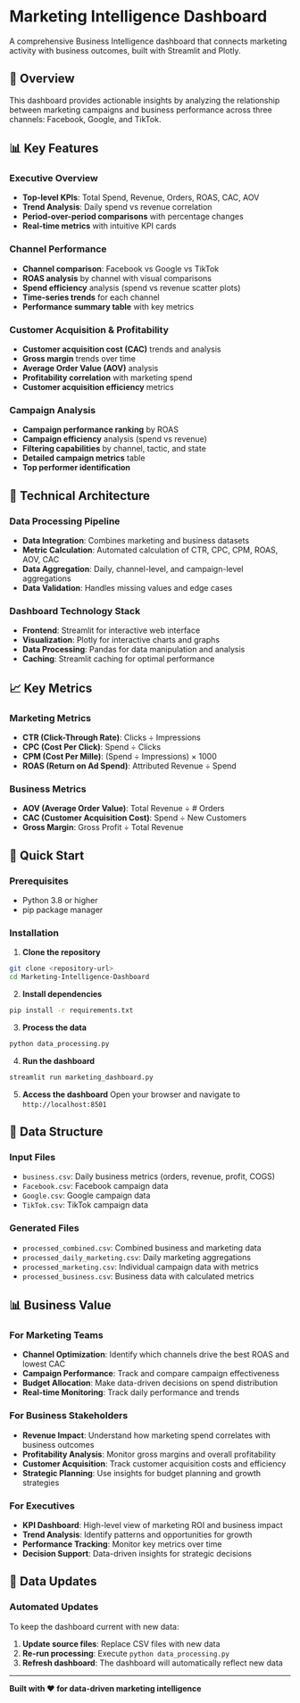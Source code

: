 # Marketing Intelligence Dashboard

A comprehensive Business Intelligence dashboard that connects marketing activity with business outcomes, built with Streamlit and Plotly.

## 🎯 Overview

This dashboard provides actionable insights by analyzing the relationship between marketing campaigns and business performance across three channels: Facebook, Google, and TikTok.

## 📊 Key Features

### Executive Overview
- **Top-level KPIs**: Total Spend, Revenue, Orders, ROAS, CAC, AOV
- **Trend Analysis**: Daily spend vs revenue correlation
- **Period-over-period comparisons** with percentage changes
- **Real-time metrics** with intuitive KPI cards

### Channel Performance
- **Channel comparison**: Facebook vs Google vs TikTok
- **ROAS analysis** by channel with visual comparisons
- **Spend efficiency** analysis (spend vs revenue scatter plots)
- **Time-series trends** for each channel
- **Performance summary table** with key metrics

### Customer Acquisition & Profitability
- **Customer acquisition cost (CAC)** trends and analysis
- **Gross margin** trends over time
- **Average Order Value (AOV)** analysis
- **Profitability correlation** with marketing spend
- **Customer acquisition efficiency** metrics

### Campaign Analysis
- **Campaign performance ranking** by ROAS
- **Campaign efficiency** analysis (spend vs revenue)
- **Filtering capabilities** by channel, tactic, and state
- **Detailed campaign metrics** table
- **Top performer identification**

## 🔧 Technical Architecture

### Data Processing Pipeline
- **Data Integration**: Combines marketing and business datasets
- **Metric Calculation**: Automated calculation of CTR, CPC, CPM, ROAS, AOV, CAC
- **Data Aggregation**: Daily, channel-level, and campaign-level aggregations
- **Data Validation**: Handles missing values and edge cases

### Dashboard Technology Stack
- **Frontend**: Streamlit for interactive web interface
- **Visualization**: Plotly for interactive charts and graphs
- **Data Processing**: Pandas for data manipulation and analysis
- **Caching**: Streamlit caching for optimal performance

## 📈 Key Metrics

### Marketing Metrics
- **CTR (Click-Through Rate)**: Clicks ÷ Impressions
- **CPC (Cost Per Click)**: Spend ÷ Clicks
- **CPM (Cost Per Mille)**: (Spend ÷ Impressions) × 1000
- **ROAS (Return on Ad Spend)**: Attributed Revenue ÷ Spend

### Business Metrics
- **AOV (Average Order Value)**: Total Revenue ÷ # Orders
- **CAC (Customer Acquisition Cost)**: Spend ÷ New Customers
- **Gross Margin**: Gross Profit ÷ Total Revenue

## 🚀 Quick Start

### Prerequisites
- Python 3.8 or higher
- pip package manager

### Installation

1. **Clone the repository**
```bash
git clone <repository-url>
cd Marketing-Intelligence-Dashboard
```

2. **Install dependencies**
```bash
pip install -r requirements.txt
```

3. **Process the data**
```bash
python data_processing.py
```

4. **Run the dashboard**
```bash
streamlit run marketing_dashboard.py
```

5. **Access the dashboard**
Open your browser and navigate to `http://localhost:8501`

## 📁 Data Structure

### Input Files
- `business.csv`: Daily business metrics (orders, revenue, profit, COGS)
- `Facebook.csv`: Facebook campaign data
- `Google.csv`: Google campaign data  
- `TikTok.csv`: TikTok campaign data

### Generated Files
- `processed_combined.csv`: Combined business and marketing data
- `processed_daily_marketing.csv`: Daily marketing aggregations
- `processed_marketing.csv`: Individual campaign data with metrics
- `processed_business.csv`: Business data with calculated metrics


## 📊 Business Value

### For Marketing Teams
- **Channel Optimization**: Identify which channels drive the best ROAS and lowest CAC
- **Campaign Performance**: Track and compare campaign effectiveness
- **Budget Allocation**: Make data-driven decisions on spend distribution
- **Real-time Monitoring**: Track daily performance and trends

### For Business Stakeholders
- **Revenue Impact**: Understand how marketing spend correlates with business outcomes
- **Profitability Analysis**: Monitor gross margins and overall profitability
- **Customer Acquisition**: Track customer acquisition costs and efficiency
- **Strategic Planning**: Use insights for budget planning and growth strategies

### For Executives
- **KPI Dashboard**: High-level view of marketing ROI and business impact
- **Trend Analysis**: Identify patterns and opportunities for growth
- **Performance Tracking**: Monitor key metrics over time
- **Decision Support**: Data-driven insights for strategic decisions

## 🔄 Data Updates

### Automated Updates
To keep the dashboard current with new data:

1. **Update source files**: Replace CSV files with new data
2. **Re-run processing**: Execute `python data_processing.py`
3. **Refresh dashboard**: The dashboard will automatically reflect new data

---

**Built with ❤️ for data-driven marketing intelligence**

